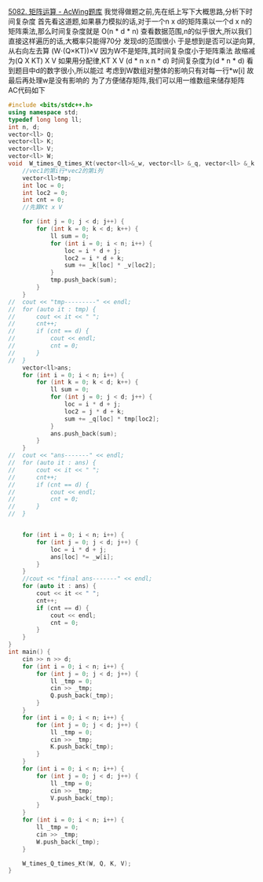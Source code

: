 [5082. 矩阵运算 - AcWing题库](https://www.acwing.com/problem/content/5085/)
我觉得做题之前,先在纸上写下大概思路,分析下时间复杂度
首先看这道题,如果暴力模拟的话,对于一个n x d的矩阵乘以一个d x n的矩阵乘法,那么时间复杂度就是
O(n * d * n)
查看数据范围,n的似乎很大,所以我们直接这样遍历的话,大概率只能得70分
发现d的范围很小
于是想到是否可以逆向算,从右向左去算
(W⋅(Q×KT))×V
因为W不是矩阵,其时间复杂度小于矩阵乘法
故缩减为(Q X KT) X V
如果用分配律,KT X V (d * n  x  n * d) 时间复杂度为(d * n * d) 看到题目中d的数字很小,所以能过
考虑到W数组对整体的影响只有对每一行\*w\[i\] 故最后再处理w是没有影响的 
为了方便储存矩阵,我们可以用一维数组来储存矩阵
AC代码如下
```c++
#include <bits/stdc++.h>
using namespace std;
typedef long long ll;
int n, d;
vector<ll> Q;
vector<ll> K;
vector<ll> V;
vector<ll> W;
void  W_times_Q_times_Kt(vector<ll>&_w, vector<ll> &_q, vector<ll> &_k, vector<ll>&_v) {
	//vec1的第i行*vec2的第i列
	vector<ll>tmp;
	int loc = 0;
	int loc2 = 0;
	int cnt = 0;
	//先算Kt x V

	for (int j = 0; j < d; j++) {
		for (int k = 0; k < d; k++) {
			ll sum = 0;
			for (int i = 0; i < n; i++) {
				loc = i * d + j;
				loc2 = i * d + k;
				sum += _k[loc] * _v[loc2];
			}
			tmp.push_back(sum);
		}
	}
//	cout << "tmp---------" << endl;
//	for (auto it : tmp) {
//		cout << it << " ";
//		cnt++;
//		if (cnt == d) {
//			cout << endl;
//			cnt = 0;
//		}
//	}
	vector<ll>ans;
	for (int i = 0; i < n; i++) {
		for (int k = 0; k < d; k++) {
			ll sum = 0;
			for (int j = 0; j < d; j++) {
				loc = i * d + j;
				loc2 = j * d + k;
				sum += _q[loc] * tmp[loc2];
			}
			ans.push_back(sum);
		}
	}
//	cout << "ans-------" << endl;
//	for (auto it : ans) {
//		cout << it << " ";
//		cnt++;
//		if (cnt == d) {
//			cout << endl;
//			cnt = 0;
//		}
//	}


	for (int i = 0; i < n; i++) {
		for (int j = 0; j < d; j++) {
			loc = i * d + j;
			ans[loc] *= _w[i];
		}
	}
	//cout << "final ans-------" << endl;
	for (auto it : ans) {
		cout << it << " ";
		cnt++;
		if (cnt == d) {
			cout << endl;
			cnt = 0;
		}
	}
}
int main() {
	cin >> n >> d;
	for (int i = 0; i < n; i++) {
		for (int j = 0; j < d; j++) {
			ll _tmp = 0;
			cin >> _tmp;
			Q.push_back(_tmp);
		}
	}
	for (int i = 0; i < n; i++) {
		for (int j = 0; j < d; j++) {
			ll _tmp = 0;
			cin >> _tmp;
			K.push_back(_tmp);
		}
	}
	for (int i = 0; i < n; i++) {
		for (int j = 0; j < d; j++) {
			ll _tmp = 0;
			cin >> _tmp;
			V.push_back(_tmp);
		}
	}
	for (int i = 0; i < n; i++) {
		ll _tmp = 0;
		cin >> _tmp;
		W.push_back(_tmp);
	}

	W_times_Q_times_Kt(W, Q, K, V);
}
```

